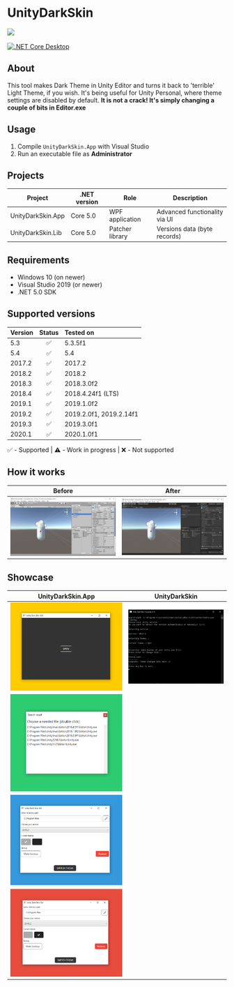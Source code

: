 # UnityDarkSkin

![](src/UnityDarkSkin.App/Assets/Icon.ico)

[![.NET Core Desktop](https://github.com/Gluschenko/UnityDarkSkin/actions/workflows/build.yml/badge.svg?branch=master)](https://github.com/Gluschenko/UnityDarkSkin/actions/workflows/build.yml)

## About

This tool makes Dark Theme in Unity Editor and turns it back to 'terrible' Light Theme, if you wish. It's being useful for Unity Personal, where theme settings are disabled by default. **It is not a crack! It's simply changing a couple of bits in Editor.exe**

## Usage

1. Compile `UnityDarkSkin.App` with Visual Studio
2. Run an executable file as **Administrator**

## Projects

| Project                | .NET version    | Role               |  Description                     |
| --- | --- | --- | --- |
| UnityDarkSkin.App      | Core 5.0        | WPF application    | Advanced functionality via UI    |
| UnityDarkSkin.Lib      | Core 5.0        | Patcher library    | Versions data (byte records)     |

## Requirements

* Windows 10 (on newer)
* Visual Studio 2019 (or newer)
* .NET 5.0 SDK

## Supported versions

| Version | Status | Tested on |
| :--- | :---: | :--- |
| 5.3    | ✅ | 5.3.5f1    |
| 5.4    | ✅ | 5.4        |
| 2017.2 | ✅ | 2017.2     |
| 2018.2 | ✅ | 2018.2     |
| 2018.3 | ✅ | 2018.3.0f2 |
| 2018.4 | ✅ | 2018.4.24f1 (LTS) |
| 2019.1 | ✅ | 2019.1.0f2 |
| 2019.2 | ✅ | 2019.2.0f1, 2019.2.14f1 |
| 2019.3 | ✅ | 2019.3.0f1 |
| 2020.1 | ✅ | 2020.1.0f1 |

✅ - Supported | ⚠️ - Work in progress | ❌ - Not supported

## How it works

| Before | After |
| :---: | :---: |
| ![Default theme](.media/LightSkin.jpg) | ![Dark theme](.media/DarkSkin.jpg) |

## Showcase

| UnityDarkSkin.App | UnityDarkSkin |
| :---: | :---: |
| ![GUI](.media/gui_1.png) | ![Console](.media/console.png) |
| ![GUI](.media/gui_2.png) |  |
| ![GUI](.media/gui_3.png) |  |
| ![GUI](.media/gui_4.png) |  |


